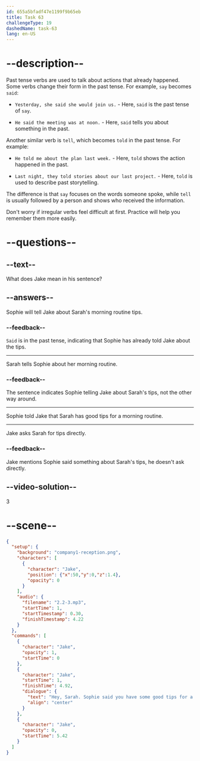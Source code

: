```yaml
---
id: 655a5bfadf47e1199f9b65eb
title: Task 63
challengeType: 19
dashedName: task-63
lang: en-US
---
```


<!-- (Audio) Jake: Hey, Sarah. Sophie said you have some good tips for a great morning. -->

# --description--

Past tense verbs are used to talk about actions that already happened. Some verbs change their form in the past tense. For example, `say` becomes `said`:

- `Yesterday, she said she would join us.` - Here, `said` is the past tense of `say`.

- `He said the meeting was at noon.` - Here, `said` tells you about something in the past.

Another similar verb is `tell`, which becomes `told` in the past tense. For example:

- `He told me about the plan last week.` - Here, `told` shows the action happened in the past.

- `Last night, they told stories about our last project.` - Here, `told` is used to describe past storytelling.

The difference is that `say` focuses on the words someone spoke, while `tell` is usually followed by a person and shows who received the information.

Don't worry if irregular verbs feel difficult at first. Practice will help you remember them more easily.

# --questions--

## --text--

What does Jake mean in his sentence?

## --answers--

Sophie will tell Jake about Sarah's morning routine tips.

### --feedback--

`Said` is in the past tense, indicating that Sophie has already told Jake about the tips.

---

Sarah tells Sophie about her morning routine.

### --feedback--

The sentence indicates Sophie telling Jake about Sarah's tips, not the other way around.

---

Sophie told Jake that Sarah has good tips for a morning routine.

---

Jake asks Sarah for tips directly.

### --feedback--

Jake mentions Sophie said something about Sarah's tips, he doesn't ask directly.

## --video-solution--

3

# --scene--

```json
{
  "setup": {
    "background": "company1-reception.png",
    "characters": [
      {
        "character": "Jake",
        "position": {"x":50,"y":0,"z":1.4},
        "opacity": 0
      }
    ],
    "audio": {
      "filename": "2.2-3.mp3",
      "startTime": 1,
      "startTimestamp": 0.30,
      "finishTimestamp": 4.22
    }
  },
  "commands": [
    {
      "character": "Jake",
      "opacity": 1,
      "startTime": 0
    },
    {
      "character": "Jake",
      "startTime": 1,
      "finishTime": 4.92,
      "dialogue": {
        "text": "Hey, Sarah. Sophie said you have some good tips for a great morning.",
        "align": "center"
      }
    },
    {
      "character": "Jake",
      "opacity": 0,
      "startTime": 5.42
    }
  ]
}
```
